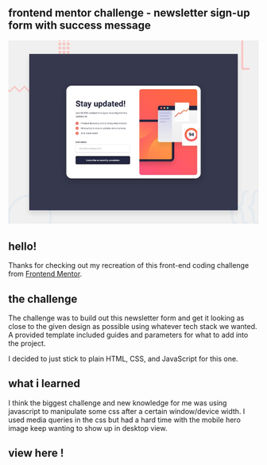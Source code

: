 ## frontend mentor challenge - newsletter sign-up form with success message

![Design preview for the Newsletter sign-up form with success message coding challenge](./design/desktop-preview.jpg)

## hello!

Thanks for checking out my recreation of this front-end coding challenge from [Frontend Mentor](https://www.frontendmentor.io).

## the challenge

The challenge was to build out this newsletter form and get it looking as close to the given design as possible using whatever tech stack we wanted. A provided template included guides and parameters for what to add into the project.

I decided to just stick to plain HTML, CSS, and JavaScript for this one.

## what i learned

I think the biggest challenge and new knowledge for me was using javascript to manipulate some css after a certain window/device width. I used media queries in the css but had a hard time with the mobile hero image keep wanting to show up in desktop view.

## view here !

<!-- [tadaa](####). :tada: -->
